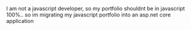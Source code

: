 I am not a javascript developer, so my portfolio shouldnt be in javascript 100%.. so im migrating my javascript portfolio into an asp.net core application

